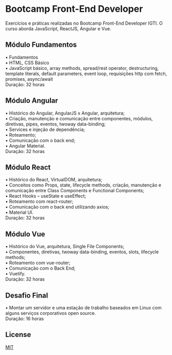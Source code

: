 # Bootcamp Front-End Developer
Exercícios e práticas realizadas no Bootcamp Front-End Developer IGTI. O curso aborda JavaScript, ReactJS, Angular e Vue.


## Módulo Fundamentos

• Fundamentos\
• HTML, CSS Básico\
• JavaScript básico, array methods, spread/rest operator, destructuring, template literals, default parameters, event loop, requisições http com
fetch, promises, async/await\
Duração: 32 horas
## Módulo Angular
• Histórico do Angular, AngularJS
x Angular, arquitetura;\
• Criação, manutenção
e comunicação entre
componentes, módulos,
diretivas, pipes, eventos, twoway data-binding;\
• Services e injeção de
dependência;\
• Roteamento;\
• Comunicação com o back end;\
• Angular Material.\
Duração: 32 horas

## Módulo React
• Histórico do React, VirtualDOM,
arquitetura;\
• Conceitos como Props, state,
lifecycle methods, criação,
manutenção e comunicação entre
Class Components e Functional
Components;\
• React Hooks – useState e
useEffect;\
• Roteamento com react-router;\
• Comunicação com o back end
utilizando axios;\
• Material UI.\
Duração: 32 horas

## Módulo Vue
• Histórico do Vue, arquitetura,
Single File Components;\
• Componentes, diretivas, twoway data-binding, eventos, slots,
lifecycle methods;\
• Roteamento com vue-router;\
• Comunicação com o Back End;\
• Vuetify.\
Duração: 32 horas

## Desafio Final
• Montar um servidor e uma
estação de trabalho baseados
em Linux com alguns serviços
corporativos open source.\
Duração: 16 horas

## License
[MIT](https://choosealicense.com/licenses/mit/)
